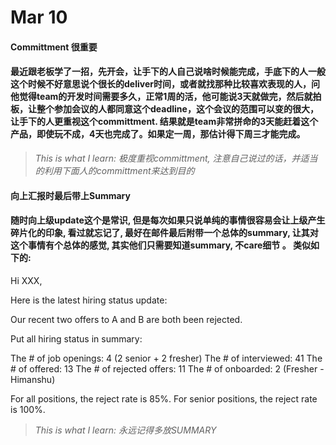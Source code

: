 # Mar 10

#### Committment 很重要

#### 最近跟老板学了一招，先开会，让手下的人自己说啥时候能完成，手底下的人一般这个时候不好意思说个很长的deliver时间，或者就找那种比较喜欢表现的人，问他觉得team的开发时间需要多久，正常1周的活，他可能说3天就做完，然后就拍板，让整个参加会议的人都同意这个deadline，这个会议的范围可以变的很大，让手下的人更重视这个committment. 结果就是team非常拼命的3天能赶着这个产品，即使玩不成，4天也完成了。如果定一周，那估计得下周三才能完成。


> *This is what I learn: 极度重视committment, 注意自己说过的话，并适当的利用下面人的committment来达到目的*


#### 向上汇报时最后带上Summary

#### 随时向上级update这个是常识, 但是每次如果只说单纯的事情很容易会让上级产生碎片化的印象, 看过就忘记了, 最好在邮件最后附带一个总体的summary, 让其对这个事情有个总体的感觉, 其实他们只需要知道summary, 不care细节 。 类似如下的:

Hi XXX,
 
Here is the latest hiring status update:
 
Our recent two offers to A and B are both been rejected.
 
Put all hiring status in summary:
 
The # of job openings: 4 (2 senior + 2 fresher)
The # of interviewed:  41
The # of offered: 13
The # of rejected offers:  11
The # of onboarded: 2 (Fresher - Himanshu)
 
For all positions, the reject rate is 85%.
For senior positions, the reject rate is 100%.

> *This is what I learn: 永远记得多放SUMMARY*
